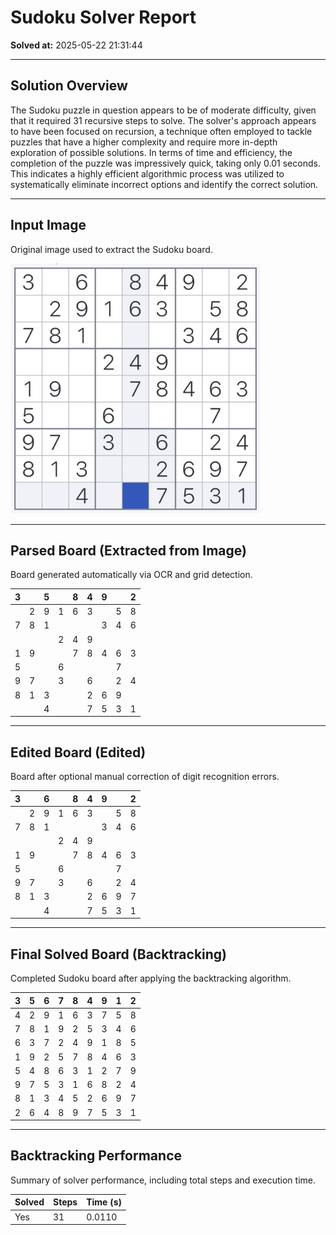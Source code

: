 # Sudoku Solver Report

**Solved at:** 2025-05-22 21:31:44

---

## Solution Overview

The Sudoku puzzle in question appears to be of moderate difficulty, given that it required 31 recursive steps to solve. The solver's approach appears to have been focused on recursion, a technique often employed to tackle puzzles that have a higher complexity and require more in-depth exploration of possible solutions. In terms of time and efficiency, the completion of the puzzle was impressively quick, taking only 0.01 seconds. This indicates a highly efficient algorithmic process was utilized to systematically eliminate incorrect options and identify the correct solution.

---

## Input Image

Original image used to extract the Sudoku board.

<img src="easy_markdown.jpg" alt="Sudoku Input" width="400"/>

---

## Parsed Board (Extracted from Image)

Board generated automatically via OCR and grid detection.

| 3 |   | 5 |   | 8 | 4 | 9 |   | 2 |
|---|---|---|---|---|---|---|---|---|
|   | 2 | 9 | 1 | 6 | 3 |   | 5 | 8 |
| 7 | 8 | 1 |   |   |   | 3 | 4 | 6 |
|   |   |   | 2 | 4 | 9 |   |   |   |
| 1 | 9 |   |   | 7 | 8 | 4 | 6 | 3 |
| 5 |   |   | 6 |   |   |   | 7 |   |
| 9 | 7 |   | 3 |   | 6 |   | 2 | 4 |
| 8 | 1 | 3 |   |   | 2 | 6 | 9 |   |
|   |   | 4 |   |   | 7 | 5 | 3 | 1 |

---

## Edited Board  (Edited)

Board after optional manual correction of digit recognition errors.

| 3 |   | 6 |   | 8 | 4 | 9 |   | 2 |
|---|---|---|---|---|---|---|---|---|
|   | 2 | 9 | 1 | 6 | 3 |   | 5 | 8 |
| 7 | 8 | 1 |   |   |   | 3 | 4 | 6 |
|   |   |   | 2 | 4 | 9 |   |   |   |
| 1 | 9 |   |   | 7 | 8 | 4 | 6 | 3 |
| 5 |   |   | 6 |   |   |   | 7 |   |
| 9 | 7 |   | 3 |   | 6 |   | 2 | 4 |
| 8 | 1 | 3 |   |   | 2 | 6 | 9 | 7 |
|   |   | 4 |   |   | 7 | 5 | 3 | 1 |

---

## Final Solved Board (Backtracking)

Completed Sudoku board after applying the backtracking algorithm.

| 3 | 5 | 6 | 7 | 8 | 4 | 9 | 1 | 2 |
|---|---|---|---|---|---|---|---|---|
| 4 | 2 | 9 | 1 | 6 | 3 | 7 | 5 | 8 |
| 7 | 8 | 1 | 9 | 2 | 5 | 3 | 4 | 6 |
| 6 | 3 | 7 | 2 | 4 | 9 | 1 | 8 | 5 |
| 1 | 9 | 2 | 5 | 7 | 8 | 4 | 6 | 3 |
| 5 | 4 | 8 | 6 | 3 | 1 | 2 | 7 | 9 |
| 9 | 7 | 5 | 3 | 1 | 6 | 8 | 2 | 4 |
| 8 | 1 | 3 | 4 | 5 | 2 | 6 | 9 | 7 |
| 2 | 6 | 4 | 8 | 9 | 7 | 5 | 3 | 1 |

---

## Backtracking Performance

Summary of solver performance, including total steps and execution time.

| Solved | Steps | Time (s) |
|--------|-------|----------|
| Yes | 31 | 0.0110 |